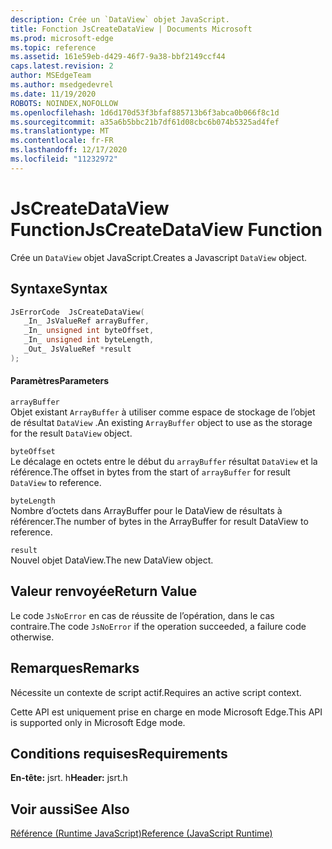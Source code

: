 ```yaml
---
description: Crée un `DataView` objet JavaScript.
title: Fonction JsCreateDataView | Documents Microsoft
ms.prod: microsoft-edge
ms.topic: reference
ms.assetid: 161e59eb-d429-46f7-9a38-bbf2149ccf44
caps.latest.revision: 2
author: MSEdgeTeam
ms.author: msedgedevrel
ms.date: 11/19/2020
ROBOTS: NOINDEX,NOFOLLOW
ms.openlocfilehash: 1d6d170d53f3bfaf885713b6f3abca0b066f8c1d
ms.sourcegitcommit: a35a6b5bbc21b7df61d08cbc6b074b5325ad4fef
ms.translationtype: MT
ms.contentlocale: fr-FR
ms.lasthandoff: 12/17/2020
ms.locfileid: "11232972"
---
```

# <span data-ttu-id="1ffea-103">JsCreateDataView Function</span><span class="sxs-lookup"><span data-stu-id="1ffea-103">JsCreateDataView Function</span></span>

<span data-ttu-id="1ffea-104">Crée un `DataView` objet JavaScript.</span><span class="sxs-lookup"><span data-stu-id="1ffea-104">Creates a Javascript `DataView` object.</span></span>  
  
## <span data-ttu-id="1ffea-105">Syntaxe</span><span class="sxs-lookup"><span data-stu-id="1ffea-105">Syntax</span></span>  
  
```cpp  
JsErrorCode  JsCreateDataView(  
   _In_ JsValueRef arrayBuffer,  
   _In_ unsigned int byteOffset,  
   _In_ unsigned int byteLength,  
   _Out_ JsValueRef *result  
);  
```  
  
#### <span data-ttu-id="1ffea-106">Paramètres</span><span class="sxs-lookup"><span data-stu-id="1ffea-106">Parameters</span></span>  
 `arrayBuffer`  
 <span data-ttu-id="1ffea-107">Objet existant `ArrayBuffer` à utiliser comme espace de stockage de l’objet de résultat `DataView` .</span><span class="sxs-lookup"><span data-stu-id="1ffea-107">An existing `ArrayBuffer` object to use as the storage for the result `DataView` object.</span></span>  
  
 `byteOffset`  
 <span data-ttu-id="1ffea-108">Le décalage en octets entre le début du `arrayBuffer` résultat `DataView` et la référence.</span><span class="sxs-lookup"><span data-stu-id="1ffea-108">The offset in bytes from the start of `arrayBuffer` for result `DataView` to reference.</span></span>  
  
 `byteLength`  
 <span data-ttu-id="1ffea-109">Nombre d’octets dans ArrayBuffer pour le DataView de résultats à référencer.</span><span class="sxs-lookup"><span data-stu-id="1ffea-109">The number of bytes in the ArrayBuffer for result DataView to reference.</span></span>  
  
 `result`  
 <span data-ttu-id="1ffea-110">Nouvel objet DataView.</span><span class="sxs-lookup"><span data-stu-id="1ffea-110">The new DataView object.</span></span>  
  
## <span data-ttu-id="1ffea-111">Valeur renvoyée</span><span class="sxs-lookup"><span data-stu-id="1ffea-111">Return Value</span></span>  
 <span data-ttu-id="1ffea-112">Le code `JsNoError` en cas de réussite de l’opération, dans le cas contraire.</span><span class="sxs-lookup"><span data-stu-id="1ffea-112">The code `JsNoError` if the operation succeeded, a failure code otherwise.</span></span>  
  
## <span data-ttu-id="1ffea-113">Remarques</span><span class="sxs-lookup"><span data-stu-id="1ffea-113">Remarks</span></span>  
 <span data-ttu-id="1ffea-114">Nécessite un contexte de script actif.</span><span class="sxs-lookup"><span data-stu-id="1ffea-114">Requires an active script context.</span></span>  
  
 <span data-ttu-id="1ffea-115">Cette API est uniquement prise en charge en mode Microsoft Edge.</span><span class="sxs-lookup"><span data-stu-id="1ffea-115">This API is supported only in Microsoft Edge mode.</span></span>  
  
## <span data-ttu-id="1ffea-116">Conditions requises</span><span class="sxs-lookup"><span data-stu-id="1ffea-116">Requirements</span></span>  
 <span data-ttu-id="1ffea-117">**En-tête:** jsrt. h</span><span class="sxs-lookup"><span data-stu-id="1ffea-117">**Header:** jsrt.h</span></span>  
  
## <span data-ttu-id="1ffea-118">Voir aussi</span><span class="sxs-lookup"><span data-stu-id="1ffea-118">See Also</span></span>  
 [<span data-ttu-id="1ffea-119">Référence (Runtime JavaScript)</span><span class="sxs-lookup"><span data-stu-id="1ffea-119">Reference (JavaScript Runtime)</span></span>](../chakra-hosting/reference-javascript-runtime.md)

